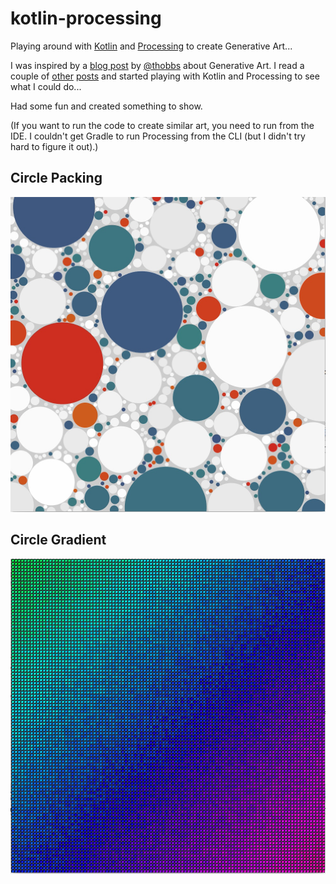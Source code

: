 # kotlin-processing
Playing around with [Kotlin](http://kotlinlang.org) and [Processing](https://processing.org/) to create Generative Art...

I was inspired by a [blog post](http://www.tylerlhobbs.com/writings/watercolor) by [@thobbs](https://github.com/thobbs) about Generative Art.  I read a couple of [other](http://www.tylerlhobbs.com/writings/generative-colors) [posts](http://www.tylerlhobbs.com/writings/circle-packing) and started playing with Kotlin and Processing to see what I could do...

Had some fun and created something to show.  

(If you want to run the code to create similar art, you need to run from the IDE. I couldn't get Gradle to run Processing from the CLI (but I didn't try hard to figure it out).)

## Circle Packing
![Gen Art 1](art/CirclePacking.jpeg?raw=true "Circle Packing")

## Circle Gradient
![Gen Art 2](art/CircleGradient.jpeg?raw=true "Circle Gradient")
